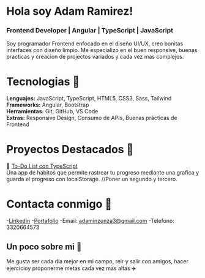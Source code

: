 # Hola soy Adam Ramirez!
### Frontend Developer | Angular | TypeScript | JavaScript

Soy programador Frontend enfocado en el diseño UI/UX, creo bonitas interfaces con diseño limpio. 
Me especializo en el buen responsive, buenas practicas y creacion de projectos variados y cada vez mas complejos.

# Tecnologias 🔎
**Lenguajes:** JavaScript, TypeScript, HTML5, CSS3, Sass, Tailwind  
**Frameworks:** Angular, Bootstrap  
**Herramientas:** Git, GitHub, VS Code  
**Extras:** Responsive Design, Consumo de APIs, Buenas prácticas de Frontend


# Proyectos Destacados 🌟
📝 [To-Do List con TypeScript](https://github.com/usuario/todo-list)  
Una app de habitos que permite rastrear tu progreso mediante una grafica y guarda el
progreso con localStorage.
//Poner un segundo y tercero.


# Contacta conmigo 🧭​
-[Linkedin](https://www.linkedin.com/in/adam-samuel-inzunza-ramirez/)
-[Portafolio](https://cuandoyolabi.github.io/PortafolioFrontend/)
-Email: adaminzunza3@gmail.com
-Telefono: 3320664573 

## Un poco sobre mi 💫
Me gusta ser cada dia mejor en mi campo, reir y salir con amigos, hacer ejercicioy 
proponerme metas cada vez mas altas ✈️








<!--
**Cuandoyolabi/Cuandoyolabi** is a ✨ _special_ ✨ repository because its `README.md` (this file) appears on your GitHub profile.

Here are some ideas to get you started:

- 🔭 I’m currently working on ...
- 🌱 I’m currently learning ...
- 👯 I’m looking to collaborate on ...
- 🤔 I’m looking for help with ...
- 💬 Ask me about ...
- 📫 How to reach me: ...
- 😄 Pronouns: ...
- ⚡ Fun fact: ...
-->
